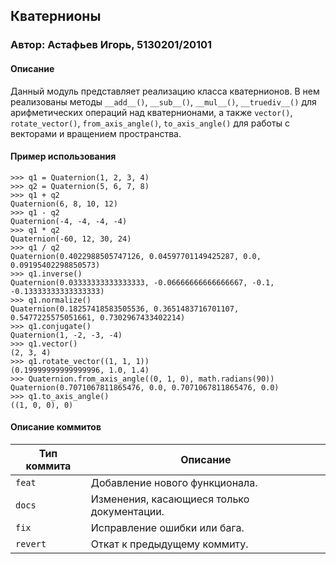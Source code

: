 ## Кватернионы
### Автор: Астафьев Игорь, 5130201/20101
#### Описание
Данный модуль представляет реализацию класса кватернионов. В нем реализованы методы `__add__()`, `__sub__()`, `__mul__()`, `__truediv__()` для арифметических операций над кватернионами, а также `vector()`, `rotate_vector()`, `from_axis_angle()`, `to_axis_angle()` для работы с векторами и вращением пространства.
#### Пример использования
```pycon
>>> q1 = Quaternion(1, 2, 3, 4)
>>> q2 = Quaternion(5, 6, 7, 8)
>>> q1 + q2
Quaternion(6, 8, 10, 12)
>>> q1 - q2
Quaternion(-4, -4, -4, -4)
>>> q1 * q2
Quaternion(-60, 12, 30, 24)
>>> q1 / q2
Quaternion(0.4022988505747126, 0.04597701149425287, 0.0, 0.09195402298850573)
>>> q1.inverse()
Quaternion(0.03333333333333333, -0.06666666666666667, -0.1, -0.13333333333333333)
>>> q1.normalize()
Quaternion(0.18257418583505536, 0.3651483716701107, 0.5477225575051661, 0.7302967433402214)
>>> q1.conjugate()
Quaternion(1, -2, -3, -4)
>>> q1.vector()
(2, 3, 4)
>>> q1.rotate_vector((1, 1, 1))
(0.19999999999999996, 1.0, 1.4)
>>> Quaternion.from_axis_angle((0, 1, 0), math.radians(90))
Quaternion(0.7071067811865476, 0.0, 0.7071067811865476, 0.0)
>>> q1.to_axis_angle()
((1, 0, 0), 0)
```
#### Описание коммитов
| Тип коммита | Описание                                   |
|-------------|--------------------------------------------|
| `feat`      | Добавление нового функционала.             |
| `docs`      | Изменения, касающиеся только документации. |
| `fix`       | Исправление ошибки или бага.               |
| `revert`    | Откат к предыдущему коммиту.               |